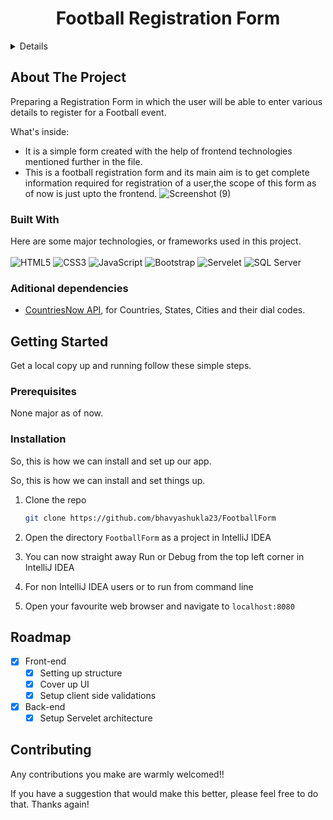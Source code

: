 <div id="top"></div>
<!-- PROJECT HEADING -->

<div align="center">
    <h1 align="center">Football Registration Form</h1>
</div>   
<details>
  <ol>
    <li>
      <a href="#about-the-project">About The Project</a>
      <ul>
        <li><a href="#built-with">Built With</a></li>
      </ul>
    </li>
    <li>
      <a href="#getting-started">Getting Started</a>
      <ul>
        <li><a href="#prerequisites">Prerequisites</a></li>
        <li><a href="#installation">Installation</a></li>
      </ul>
    </li>
    <li><a href="#roadmap">Roadmap</a></li>
    <li><a href="#contributing">Contributing</a></li>
  </ol>
</details>

<!-- ABOUT THE PROJECT -->

## About The Project
Preparing a Registration Form in which the user will be able to enter various details to register for a Football event.

What's inside:

- It is a simple form created with the help of frontend technologies mentioned further in the file.
- This is a football registration form and its main aim is to get complete information required for registration of a user,the scope of this form as of now is just upto the
frontend. 
![Screenshot (9)](https://user-images.githubusercontent.com/65808829/152468904-58427831-2f02-45dc-b9cd-d39e7b943f6f.png)


### Built With

Here are some major technologies, or frameworks used in this project. 
<br /> <br/>
![HTML5](https://img.shields.io/badge/HTML5-E34F26?style=for-the-badge&logo=html5&logoColor=white)
![CSS3](https://img.shields.io/badge/CSS3-1572B6?style=for-the-badge&logo=css3&logoColor=white)
![JavaScript](https://img.shields.io/badge/JavaScript-F7DF1E?style=for-the-badge&logo=javascript&logoColor=black)
![Bootstrap](https://img.shields.io/badge/Bootstrap-563D7C?style=for-the-badge&logo=bootstrap&logoColor=white)
![Servelet](https://img.shields.io/badge/Java%20Servelets-6DB33F?style=for-the-badge&logo=javaservelets&logoColor=white)
![SQL Server](https://img.shields.io/badge/Microsoft_SQL_Server-CC2927?style=for-the-badge&logo=microsoft-sql-server&logoColor=white)


### Aditional dependencies

- [CountriesNow API](https://countriesnow.space), for Countries, States, Cities and their dial codes.


<!-- GETTING STARTED -->

## Getting Started
Get a local copy up and running follow these simple steps.

### Prerequisites

None major as of now.

### Installation

So, this is how we can install and set up our app.

So, this is how we can install and set things up.

1. Clone the repo

   ```sh
   git clone https://github.com/bhavyashukla23/FootballForm
   ```

2. Open the directory `FootballForm` as a project in IntelliJ IDEA

3. You can now straight away Run or Debug from the top left corner in IntelliJ IDEA

4. For non IntelliJ IDEA users or to run from command line

5. Open your favourite web browser and navigate to `localhost:8080`
<!-- ROADMAP -->

## Roadmap

- [x] Front-end
  - [x] Setting up structure
  - [x] Cover up UI
  - [x] Setup client side validations

- [x] Back-end
  - [x] Setup Servelet architecture

<!-- CONTRIBUTING -->

## Contributing
Any contributions you make are warmly welcomed!!

If you have a suggestion that would make this better, please feel free to do that. Thanks again!



